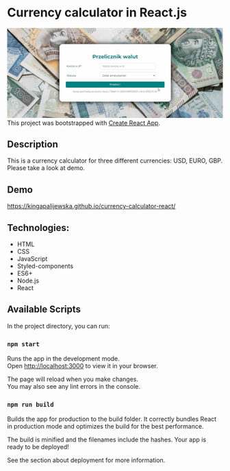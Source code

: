 # Currency calculator in React.js
![Money](public/Animation.gif)
This project was bootstrapped with [Create React App](https://github.com/facebook/create-react-app).

## Description
This is a currency calculator for three different currencies: USD, EURO, GBP. Please take a look at demo.

## Demo 
https://kingapalijewska.github.io/currency-calculator-react/

## Technologies:
- HTML
- CSS 
- JavaScript
- Styled-components
- ES6+
- Node.js
- React

## Available Scripts

In the project directory, you can run:

### `npm start`

Runs the app in the development mode.\
Open [http://localhost:3000](http://localhost:3000) to view it in your browser.

The page will reload when you make changes.\
You may also see any lint errors in the console.

### `npm run build`
Builds the app for production to the build folder.
It correctly bundles React in production mode and optimizes the build for the best performance.

The build is minified and the filenames include the hashes.
Your app is ready to be deployed!

See the section about deployment for more information.
